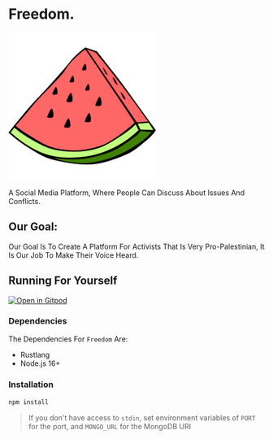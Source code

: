 # Freedom.

![Palestine Watermelon Symbol](/frontend/images/watermelon.png)

A Social Media Platform, Where People Can Discuss About Issues And Conflicts.

## Our Goal:

Our Goal Is To Create A Platform For Activists That Is Very Pro-Palestinian, It Is Our Job To Make Their Voice Heard.

## Running For Yourself

[![Open in Gitpod](https://gitpod.io/button/open-in-gitpod.svg)](https://gitpod.io/#https://github.com/freedom-app/freedom)

### Dependencies

The Dependencies For `Freedom` Are:

- Rustlang
- Node.js 16+

### Installation
```bash
npm install
```

> If you don't have access to `stdin`, set environment variables of `PORT` for the port, and `MONGO_URL` for the MongoDB URI
